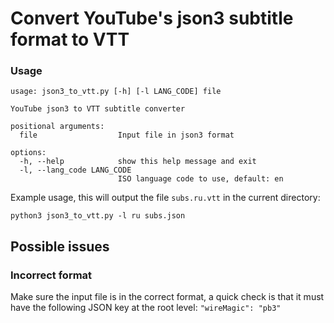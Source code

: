 # Convert YouTube's json3 subtitle format to VTT

### Usage

```
usage: json3_to_vtt.py [-h] [-l LANG_CODE] file

YouTube json3 to VTT subtitle converter

positional arguments:
  file                  Input file in json3 format

options:
  -h, --help            show this help message and exit
  -l, --lang_code LANG_CODE
                        ISO language code to use, default: en
```

Example usage, this will output the file `subs.ru.vtt` in the current directory:
```
python3 json3_to_vtt.py -l ru subs.json
```

## Possible issues
### Incorrect format
Make sure the input file is in the correct format, a quick check is that it must have the following JSON key at the root level: `"wireMagic": "pb3"`
